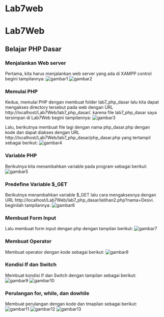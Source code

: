 # Lab7web
# Lab7Web
## Belajar PHP Dasar

### Menjalankan Web server
Pertama, kita harus menjalankan web server yang ada di XAMPP control begini tampilannya:
![gambar1](SS/Capture1.png)
![gambar2](SS/Capture2.png)


### Memulai PHP
Kedua, memulai PHP dengan membuat folder lab7_php_dasar lalu kita dapat mengakses directory tersebut pada web dengan URL http://localhost/Lab7Web/lab7_php_dasar/. karena file lab7_php_dasar saya tersimpan di Lab7Web begini tampilannya:
![gambar3](SS/Capture3.png)


Lalu, berikutnya membuat file lagi dengan nama php_dasar.php dengan kode dan dapat diakses dengan URL http://localhost/Lab7Web/lab7_php_dasar/php_dasar.php yang tertampil sebagai berikut:
![gambar4](SS/Capture4.png)


### Variable PHP
Berikutnya kita menambahkan variable pada program sebagai berikut:
![gambar5](SS/Capture5.png)


### Predefine Variable $_GET
Berikutnya menambahkan variable $_GET lalu cara mengaksesnya dengan URL http://localhost/Lab7Web/lab7_php_dasar/latihan2.php?nama=Desvi. beginilah tampilannya:
![gambar6](SS/Capture6.png)


### Membuat Form Input
Lalu membuat form input dengan php dengan tampilan berikut:
![gambar7](SS/Capture7.png)


### Membuat Operator
Membuat operator dengan kode sebagai berikut:
![gambar8](SS/Capture8.png)


### Kondisi If dan Switch
Membuat kondisi If dan Switch dengan tampilan sebagai berikut:
![gambar9](SS/Capture9.png)
![gambar10](SS/Capture10.png)


### Perulangan for, while, dan dowhile
Membuat perulangan dengan kode dan tmapilan sebagai berikut:
![gambar11](SS/Capture11.png)
![gambar12](SS/Capture12.png)
![gambar13](SS/Capture13.png)

